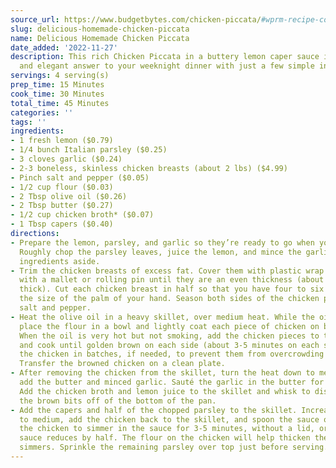 ```yaml
---
source_url: https://www.budgetbytes.com/chicken-piccata/#wprm-recipe-container-31966
slug: delicious-homemade-chicken-piccata
name: Delicious Homemade Chicken Piccata
date_added: '2022-11-27'
description: This rich Chicken Piccata in a buttery lemon caper sauce is a fast, easy,
  and elegant answer to your weeknight dinner with just a few simple ingredients!
servings: 4 serving(s)
prep_time: 15 Minutes
cook_time: 30 Minutes
total_time: 45 Minutes
categories: ''
tags: ''
ingredients:
- 1 fresh lemon ($0.79)
- 1/4 bunch Italian parsley ($0.25)
- 3 cloves garlic ($0.24)
- 2-3 boneless, skinless chicken breasts (about 2 lbs) ($4.99)
- Pinch salt and pepper ($0.05)
- 1/2 cup flour ($0.03)
- 2 Tbsp olive oil ($0.26)
- 2 Tbsp butter ($0.27)
- 1/2 cup chicken broth* ($0.07)
- 1 Tbsp capers ($0.40)
directions:
- Prepare the lemon, parsley, and garlic so they’re ready to go when you need them.
  Roughly chop the parsley leaves, juice the lemon, and mince the garlic. Set these
  ingredients aside.
- Trim the chicken breasts of excess fat. Cover them with plastic wrap and pound them
  with a mallet or rolling pin until they are an even thickness (about 1/2-3/4 inch
  thick). Cut each chicken breast in half so that you have four to six pieces about
  the size of the palm of your hand. Season both sides of the chicken pieces with
  salt and pepper.
- Heat the olive oil in a heavy skillet, over medium heat. While the oil is heating,
  place the flour in a bowl and lightly coat each piece of chicken on both sides.
  When the oil is very hot but not smoking, add the chicken pieces to the skillet
  and cook until golden brown on each side (about 3-5 minutes on each side). Cook
  the chicken in batches, if needed, to prevent them from overcrowding the skillet.
  Transfer the browned chicken on a clean plate.
- After removing the chicken from the skillet, turn the heat down to medium-low and
  add the butter and minced garlic. Sauté the garlic in the butter for about one minute.
  Add the chicken broth and lemon juice to the skillet and whisk to dissolve (or “deglaze”)
  the brown bits off of the bottom of the pan.
- Add the capers and half of the chopped parsley to the skillet. Increase the heat
  to medium, add the chicken back to the skillet, and spoon the sauce over top. Allow
  the chicken to simmer in the sauce for 3-5 minutes, without a lid, or until the
  sauce reduces by half. The flour on the chicken will help thicken the sauce as it
  simmers. Sprinkle the remaining parsley over top just before serving.
---
```

